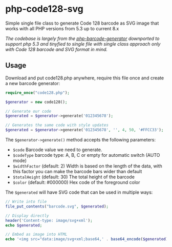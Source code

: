 # php-code128-svg
Simple single file class to generate Code 128 barcode as SVG image that works with all PHP versions from 5.3 up to current 8.x

*The codebase is largely from the [php-barcode-generator](https://github.com/brewerwall/php-barcode-generator) downported to support php 5.3 and tinyfied to single file with single class approach only with Code 128 barcode and SVG format in mind.*

## Usage
Download and put code128.php anywhere, require this file once and create a new barcode generator:

```php
require_once("code128.php");

$generator = new code128();

// Generate our code
$generated = $generator->generate('012345678');

// Generates the same code with style updates
$generated = $generator->generate('012345678', '', 4, 50, '#FFCC33');
```

The `$generator->generate()` method accepts the following parameters:
- `$code` Barcode value we need to generate.
- `$codeType` barcode type: A, B, C or empty for automatic switch (AUTO mode)
- `$widthFactor` (default: 2) Width is based on the length of the data, with this factor you can make the barcode bars wider than default
- `$totalHeight` (default: 30) The total height of the barcode
- `$color` (default: #000000) Hex code of the foreground color

The `$generated` will have SVG code that can be used in multiple ways:
```php
// Write into file
file_put_contents("barcode.svg", $generated);

// Display directly
header('Content-type: image/svg+xml');
echo $generated;

// Embed as image into HTML
echo '<img src="data:image/svg+xml;base64,' . base64_encode($generated) . '">';
```
